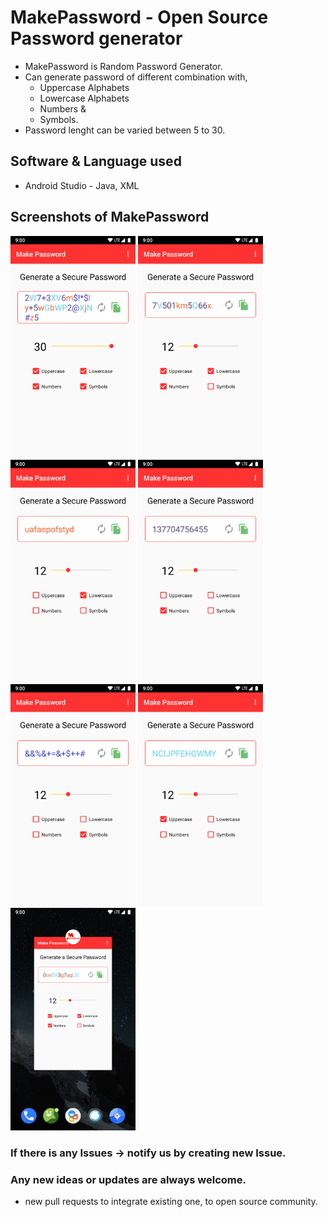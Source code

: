# MakePassword - Open Source Password generator

- MakePassword is Random Password Generator.
- Can generate password of different combination with,
    - Uppercase Alphabets
    - Lowercase Alphabets
    - Numbers &
    - Symbols.
- Password lenght can be varied between 5 to 30.

## Software & Language used
- Android Studio - Java, XML

## Screenshots of MakePassword
<!-- <div style="display: flex;align-content:flex-start; align-items: center;"> -->
<div style="display:block; float:left;">
<img src="./docs/assets/all_select.png" alt="all selected" width="200dp">
<img src="./docs/assets/except_symbol.png" alt="except symbol" width="200dp">
<img src="./docs/assets/lower_select.png" alt="only lowercase" width="200dp">
<img src="./docs/assets/number_select.png" alt="only number" width="200dp">
</div>
<div style="display:block; float:left;">
<img src="./docs/assets/symbol_select.png" alt="only symbol" width="200dp">
<img src="./docs/assets/uppper_select.png" alt="only uppercase" width="200dp">
<img src="./docs/assets/with_logo.png" alt="With logo" width="200dp">
</div>
<br />

<div style="display:block; float:left;">

###  If there is any Issues -> notify us by creating new Issue.

### Any new ideas or updates are always welcome.
- new pull requests to integrate existing one, to open source community.

</div>
